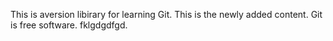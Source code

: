 This is aversion libirary for learning Git.
This is the newly added content.
Git is free software.
fklgdgdfgd.
